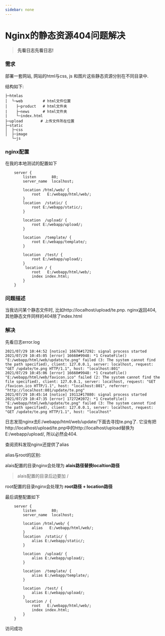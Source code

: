 ```yaml
---
sidebar: none
---
```


# Nginx的静态资源404问题解决

>  **先看日志先看日志!**

### 需求

部署一套网站, 网站的html与css, js 和图片这些静态资源分别在不同目录中.

结构如下:

```
├─htmlas
│  └─web         # html文件位置
│  	 ├─product	 # html文件夹
|    ├─news 	 # html文件夹
|    └─index.html
├─upload		# 上传文件所在位置
├─static		
│  ├─css		
│  ├─image		
   └─js         
```

### nginx配置

在我的本地测试的配置如下

```
    server {
        listen       80;
        server_name  localhost;
		
		location /html/web/ {
            root   E:/webapp/html/web/;
        }
		location  /static/ {
			root E:/webapp/static/;
		}
			
		location  /upload/ {
			root E:/webapp/upload/;
		}

		location  /template/ {
			root E:/webapp/template/;
		}

		location  /test/ {
			root E:/webapp/upload/;
		}
         location / {
            root   E:/webapp/html/web/;
            index index.html;
        }
    }
```

### 问题描述

当我访问某个静态文件时, 比如http://localhost/upload/te.pnp.   nginx返回404,  其他静态文件同样的404除了index.html

### 解决

先看日志error.log

```
2021/07/29 10:44:52 [notice] 16676#17292: signal process started
2021/07/29 10:45:05 [error] 16660#9948: *1 CreateFile() "E:/webapp/html/web/update/te.png" failed (3: The system cannot find the path specified), client: 127.0.0.1, server: localhost, request: "GET /update/te.png HTTP/1.1", host: "localhost:801"
2021/07/29 10:45:06 [error] 16660#9948: *1 CreateFile() "E:/webapp/html/web/favicon.ico" failed (2: The system cannot find the file specified), client: 127.0.0.1, server: localhost, request: "GET /favicon.ico HTTP/1.1", host: "localhost:801", referrer: "http://localhost:801/update/te.png"
2021/07/29 10:45:14 [notice] 19112#17880: signal process started
2021/07/29 10:47:35 [error] 17272#2072: *1 CreateFile() "E:/webapp/html/web/update/te.png" failed (3: The system cannot find the path specified), client: 127.0.0.1, server: localhost, request: "GET /update/te.png HTTP/1.1", host: "localhost"
```

日志发现nginx去E:/webapp/html/web/update/下面去寻找te.png了.  它没有把http://localhost/upload/te.pnp中的http://localhost/upload替换为E:/webapp/upload/,   所以必然会404.

查阅资料发现nginx还提供了alias

alias与root的区别:

alais配置的目录nginx会处理为   **alais路径替换localtion路径**

> alais配置的目录后边要加 /

root配置的目录nginx会处理为    **root路径 + location路径**

最后调整配置如下

```
    server {
        listen       80;
        server_name  localhost;
		
		location /html/web/ {
            alias   E:/webapp/html/web/;
        }
		location  /static/ {
			alias E:/webapp/static/;
		}
			
		location  /upload/ {
			alias E:/webapp/upload/;
		}

		location  /template/ {
			alias E:/webapp/template/;
		}

		location  /test/ {
			alias E:/webapp/upload/;
		}
         location / {
            root   E:/webapp/html/web/;
            index index.html;
        }
    }
```

访问成功

